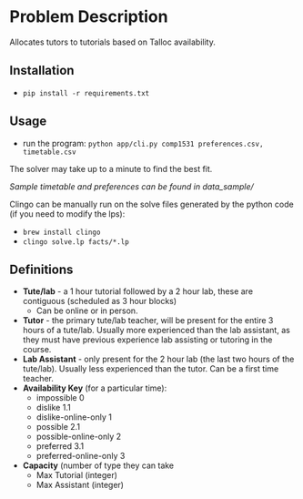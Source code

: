 # Problem Description
Allocates tutors to tutorials based on Talloc availability.

## Installation
- `pip install -r requirements.txt`
## Usage

- run the program: `python app/cli.py comp1531 preferences.csv, timetable.csv`

The solver may take up to a minute to find the best fit.

*Sample timetable and preferences can be found in data_sample/*

Clingo can be manually run on the solve files generated by the python code (if you need to modify the lps):
- `brew install clingo`
- `clingo solve.lp facts/*.lp`

## Definitions

- **Tute/lab** - a 1 hour tutorial followed by a 2 hour lab, these are contiguous (scheduled as 3 hour blocks)
  - Can be online or in person.
- **Tutor** - the primary tute/lab teacher, will be present for the entire 3 hours of a tute/lab. Usually more experienced than the lab assistant, as they must have previous experience lab assisting or tutoring in the course.
- **Lab Assistant** - only present for the 2 hour lab (the last two hours of the tute/lab). Usually less experienced than the tutor. Can be a first time teacher.
- **Availability Key** (for a particular time):
  - impossible 0
  - dislike 1.1
  - dislike-online-only 1
  - possible 2.1
  - possible-online-only 2
  - preferred 3.1
  - preferred-online-only 3
- **Capacity** (number of type they can take
  - Max Tutorial (integer)
  - Max Assistant (integer)

